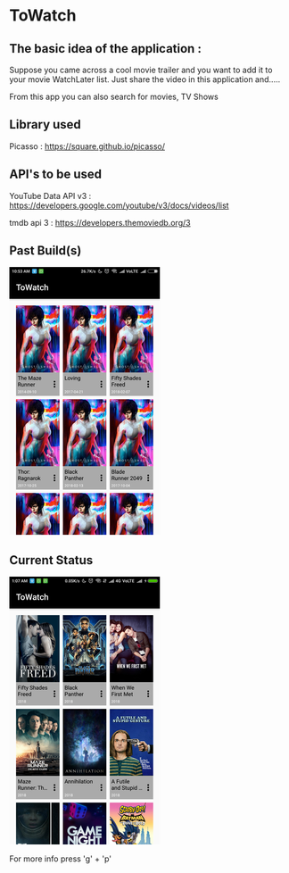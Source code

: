 # ToWatch

## The basic idea of the application : 
  Suppose you came across a cool movie trailer and you want to add it to your movie WatchLater list.
  Just share the video in this application and.....

From this app you can also search for movies, TV Shows


## Library used

Picasso : https://square.github.io/picasso/

## API's to be used 

YouTube Data API v3 : https://developers.google.com/youtube/v3/docs/videos/list

tmdb api 3 : https://developers.themoviedb.org/3

## Past Build(s)

![alt text](screenshots/currentStatus.png "25 February, 2018")

## Current Status 

![alt text](screenshots/currentStatus1.png "26 February, 2018")

For more info press 'g' + 'p'

